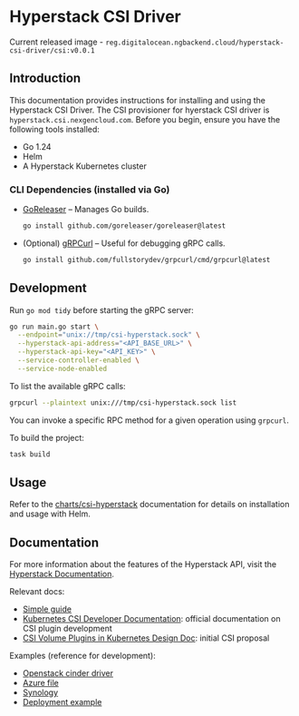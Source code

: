 # Hyperstack CSI Driver
Current released image - `reg.digitalocean.ngbackend.cloud/hyperstack-csi-driver/csi:v0.0.1`

## Introduction
This documentation provides instructions for installing and using the Hyperstack CSI Driver. The CSI provisioner for hyerstack CSI driver is `hyperstack.csi.nexgencloud.com`.
Before you begin, ensure you have the following tools installed:

* Go 1.24
* Helm
* A Hyperstack Kubernetes cluster

### CLI Dependencies (installed via Go)

* [GoReleaser](https://goreleaser.com/) – Manages Go builds.

  ```bash
  go install github.com/goreleaser/goreleaser@latest
  ```

* (Optional) [gRPCurl](https://github.com/fullstorydev/grpcurl) – Useful for debugging gRPC calls.

  ```bash
  go install github.com/fullstorydev/grpcurl/cmd/grpcurl@latest
  ```

## Development

Run `go mod tidy` before starting the gRPC server:

```bash
go run main.go start \
  --endpoint="unix://tmp/csi-hyperstack.sock" \
  --hyperstack-api-address="<API_BASE_URL>" \
  --hyperstack-api-key="<API_KEY>" \
  --service-controller-enabled \
  --service-node-enabled
```

To list the available gRPC calls:

```bash
grpcurl --plaintext unix:///tmp/csi-hyperstack.sock list
```

You can invoke a specific RPC method for a given operation using `grpcurl`.

To build the project:

```bash
task build
```

## Usage

Refer to the [charts/csi-hyperstack](./charts/csi-hyperstack/README.md) documentation for details on installation and usage with Helm.


## Documentation
For more information about the features of the Hyperstack API, visit
the [Hyperstack Documentation](https://infrahub-doc.nexgencloud.com/docs/features/).

Relevant docs:

- [Simple guide](https://arslan.io/2018/06/21/how-to-write-a-container-storage-interface-csi-plugin/)
- [Kubernetes CSI Developer Documentation](https://kubernetes-csi.github.io/docs/introduction.html):
  official documentation on CSI plugin development
- [CSI Volume Plugins in Kubernetes Design Doc](https://github.com/kubernetes/design-proposals-archive/blob/main/storage/container-storage-interface.md):
  initial CSI proposal

Examples (reference for development):

- [Openstack cinder driver](https://github.com/kubernetes/cloud-provider-openstack/blob/master/pkg/csi/cinder/driver.go)
- [Azure file](https://github.com/kubernetes-sigs/azurefile-csi-driver/blob/master/pkg/azurefile/azurefile.go)
- [Synology](https://github.com/SynologyOpenSource/synology-csi/blob/main/main.go)
- [Deployment example](https://github.com/kubernetes-csi/csi-driver-host-path/blob/master/deploy/kubernetes-1.27/hostpath/csi-hostpath-plugin.yaml)
